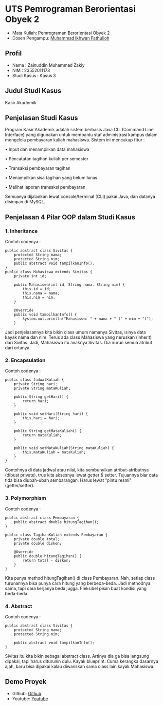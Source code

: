 # UTS Pemrograman Berorientasi Obyek 2
<ul>
  <li>Mata Kuliah: Pemrograman Berorientasi Obyek 2</li>
  <li>Dosen Pengampu: <a href="https://github.com/Muhammad-Ikhwan-Fathulloh">Muhammad Ikhwan Fathulloh</a></li>
</ul>

## Profil
<ul>
  <li>Nama : Zainuddin Muhammad Zakiy</li>
  <li>NIM : 23552011173</li>
  <li>Studi Kasus : Kasus 3</li>
</ul>

## Judul Studi Kasus
<p>Kasir Akademik</p>

## Penjelasan Studi Kasus
<p>Program Kasir Akademik adalah sistem berbasis Java CLI (Command Line Interface) yang digunakan untuk membantu staf administrasi kampus dalam mengelola pembayaran kuliah mahasiswa. Sistem ini mencakup fitur :

•	Input dan menampilkan data mahasiswa

•	Pencatatan tagihan kuliah per semester

•	Transaksi pembayaran tagihan

•	Menampilkan sisa tagihan yang belum lunas

•	Melihat laporan transaksi pembayaran

Semuanya dijalankan lewat console/terminal (CLI) pakai Java, dan datanya disimpan di MySQL.
</p>

## Penjelasan 4 Pilar OOP dalam Studi Kasus

### 1. Inheritance
<p>Contoh codenya : </p>

```
public abstract class Sivitas {
    protected String nama;
    protected String nim;
    public abstract void tampilkanInfo();
}
public class Mahasiswa extends Sivitas {
    private int id;
    
    public Mahasiswa(int id, String nama, String nim) {
        this.id = id;
        this.nama = nama;
        this.nim = nim;
    }

    @Override
    public void tampilkanInfo() {
        System.out.println("Mahasiswa: " + nama + " (" + nim + ")");
    }
```
<p>Jadi penjelasannya kita bikin class umum namanya Sivitas, isinya data kayak nama dan nim. Terus ada class Mahasiswa yang neruskan (inherit) dari Sivitas.
Jadi, Mahasiswa itu anaknya Sivitas. Dia nurun semua atribut dari ortunya.</p>

### 2. Encapsulation
<p>Contoh codenya : </p>

```
public class JadwalKuliah {
    private String hari;
    private String mataKuliah;

    public String getHari() {
        return hari;
    }

    public void setHari(String hari) {
        this.hari = hari;
    }

    public String getMataKuliah() {
        return mataKuliah;
    }

    public void setMataKuliah(String mataKuliah) {
        this.mataKuliah = mataKuliah;
    }
}
```
<p>Contohnya di data jadwal atau nilai, kita sembunyikan atribut-atributnya (dibuat private), trus kita aksesnya lewat getter & setter.
Tujuannya biar data tida bisa diubah-ubah sembarangan. Harus lewat "pintu resmi" (getter/setter).</p>

### 3. Polymorphism
<p>Contoh codenya : </p>

```
public abstract class Pembayaran {
    public abstract double hitungTagihan();
}

public class TagihanKuliah extends Pembayaran {
    private double total;
    private double diskon;

    @Override
    public double hitungTagihan() {
        return total - diskon;
    }
}
```
<p>Kita punya method hitungTagihan() di class Pembayaran. Nah, setiap class turunannya bisa punya cara hitung yang berbeda-beda.
Jadi methodnya sama, tapi cara kerjanya beda jugga. Fleksibel pisan buat kondisi yang beda-beda.</p>

### 4. Abstract
<p>Contoh codenya : </p>

```
public abstract class Sivitas {
    protected String nama;
    protected String nim;

    public abstract void tampilkanInfo();
}
```
<p>Sivitas itu kita bikin sebagai abstract class. Artinya dia ga bisa langsung dipakai, tapi harus diturunin dulu.
Kayak blueprint. Cuma kerangka dasarnya ajah, baru bisa dipakai kalau diwariskan sama class lain kayak Mahasiswa.</p>

## Demo Proyek
<ul>
  <li>Github: <a href="https://github.com/bang-jekk/UTS_PBO2_TIF-K-23B_23552011173">Github</a></li>
  <li>Youtube: <a href="">Youtube</a></li>
</ul>
